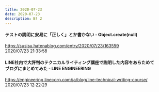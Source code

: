 ```yaml
---
title: 2020-07-23
date: 2020-07-23
description: B! 2
---
```


#### テストの説明に安易に「正しく」とか書かない - Object.create(null)
https://susisu.hatenablog.com/entry/2020/07/23/163559<br>
2020/07/23 21:33:58<br>


#### LINE社内で大評判のテクニカルライティング講座で説明した内容をあらためてブログにまとめてみた - LINE ENGINEERING
https://engineering.linecorp.com/ja/blog/line-technical-writing-course/<br>
2020/07/23 12:22:29<br>


